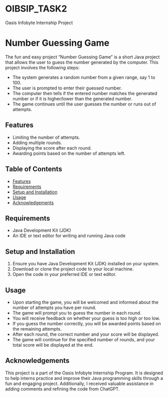 # OIBSIP_TASK2
Oasis Infobyte Internship Project

# Number Guessing Game

The fun and easy project “Number Guessing Game” is a short Java project that allows the user to guess the number generated by the computer. This project involves the following steps:

- The system generates a random number from a given range, say 1 to 100.
- The user is prompted to enter their guessed number.
- The computer then tells if the entered number matches the generated number or if it is higher/lower than the generated number.
- The game continues until the user guesses the number or runs out of attempts.

## Features

- Limiting the number of attempts.
- Adding multiple rounds.
- Displaying the score after each round.
- Awarding points based on the number of attempts left.

## Table of Contents
- [Features](#features)
- [Requirements](#requirements)
- [Setup and Installation](#setup-and-installation)
- [Usage](#usage)
- [Acknowledgements](#acknowledgements)

## Requirements
- Java Development Kit (JDK)
- An IDE or text editor for writing and running Java code

## Setup and Installation
1. Ensure you have Java Development Kit (JDK) installed on your system.
2. Download or clone the project code to your local machine.
3. Open the code in your preferred IDE or text editor.

## Usage
- Upon starting the game, you will be welcomed and informed about the number of attempts you have per round.
- The game will prompt you to guess the number in each round.
- You will receive feedback on whether your guess is too high or too low.
- If you guess the number correctly, you will be awarded points based on the remaining attempts.
- After each round, the correct number and your score will be displayed.
- The game will continue for the specified number of rounds, and your total score will be displayed at the end.

## Acknowledgements
This project is a part of the Oasis Infobyte Internship Program. It is designed to help interns practice and improve their Java programming skills through a fun and engaging project. Additionally, I received valuable assistance in adding comments and refining the code from ChatGPT.
